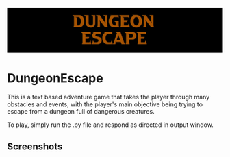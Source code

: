 ![](images/DungeonEscapeLogo.jpg) 

# DungeonEscape

This is a text based adventure game that takes the player through
many obstacles and events, with the player's main objective being
trying to escape from a dungeon full of dangerous creatures.

To play, simply run the .py file and respond as directed in output window.  

## Screenshots
